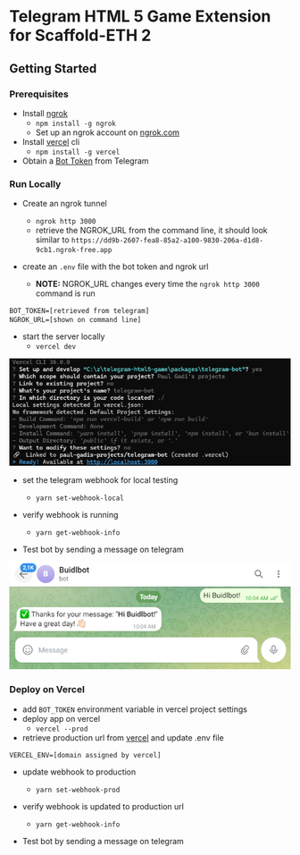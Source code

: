# Telegram HTML 5 Game Extension for Scaffold-ETH 2

## Getting Started

### Prerequisites

* Install [ngrok](https://ngrok.com/)
    *  ```npm install -g ngrok```
    * Set up an ngrok account on [ngrok.com](https://ngrok.com/)
* Install [vercel](https://vercel.com/) cli
    * ```npm install -g vercel```
* Obtain a [Bot Token](https://core.telegram.org/bots/tutorial#getting-ready) from Telegram

### Run Locally

* Create an ngrok tunnel
    * ```ngrok http 3000```
    * retrieve the NGROK_URL from the command line, it should look similar to ```https://dd9b-2607-fea8-85a2-a100-9830-206a-d1d8-9cb1.ngrok-free.app```


* create an ```.env``` file with the bot token and ngrok url
    * **NOTE:** NGROK_URL changes every time the ```ngrok http 3000``` command is run
```
BOT_TOKEN=[retrieved from telegram]
NGROK_URL=[shown on command line]
```

* start the server locally
    * ```vercel dev```

![alt text](images/vercel_dev.png)

* set the telegram webhook for local testing
    * ```yarn set-webhook-local```

* verify webhook is running
    * ```yarn get-webhook-info```

* Test bot by sending a message on telegram

![alt text](images/chat_result.png)

### Deploy on Vercel

* add ```BOT_TOKEN``` environment variable in vercel project settings 
* deploy app on vercel
  * ```vercel --prod```
* retrieve production url from [vercel](https://vercel.com/) and update .env file
```
VERCEL_ENV=[domain assigned by vercel]
```
* update webhook to production
  * ```yarn set-webhook-prod```

* verify webhook is updated to production url
    * ```yarn get-webhook-info```

* Test bot by sending a message on telegram
